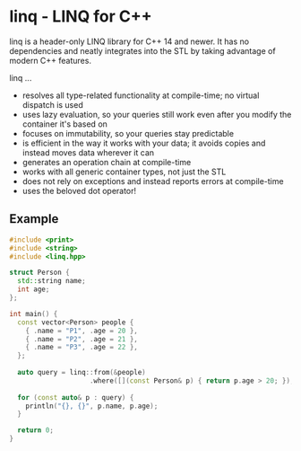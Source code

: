 # linq - LINQ for C++

linq is a header-only LINQ library for C++ 14 and newer.
It has no dependencies and neatly integrates into the STL by taking advantage of modern C++ features.

linq ...

- resolves all type-related functionality at compile-time; no virtual dispatch is used
- uses lazy evaluation, so your queries still work even after you modify the container it's based on
- focuses on immutability, so your queries stay predictable
- is efficient in the way it works with your data; it avoids copies and instead moves data wherever it can
- generates an operation chain at compile-time
- works with all generic container types, not just the STL
- does not rely on exceptions and instead reports errors at compile-time
- uses the beloved dot operator!

## Example

```cpp
#include <print>
#include <string>
#include <linq.hpp>

struct Person {
  std::string name;
  int age;
};

int main() {
  const vector<Person> people {
    { .name = "P1", .age = 20 },
    { .name = "P2", .age = 21 },
    { .name = "P3", .age = 22 },
  };
  
  auto query = linq::from(&people)
                    .where([](const Person& p) { return p.age > 20; });
                    
  for (const auto& p : query) {
    println("{}, {}", p.name, p.age);
  }

  return 0;
}
```


